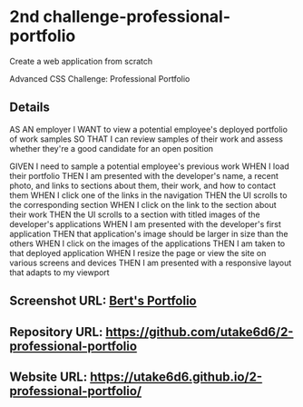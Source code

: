 <h1>2nd challenge-professional-portfolio
</h1>
Create a web application from scratch

<p>Advanced CSS Challenge: Professional Portfolio
</p>

<h2>
Details
</h2>

<p>
AS AN employer
I WANT to view a potential employee's deployed portfolio of work samples
SO THAT I can review samples of their work and assess whether they're a good candidate for an open position
</p>

<p>
GIVEN I need to sample a potential employee's previous work
WHEN I load their portfolio
THEN I am presented with the developer's name, a recent photo, and links to sections about them, their work, and how to contact them
WHEN I click one of the links in the navigation
THEN the UI scrolls to the corresponding section
WHEN I click on the link to the section about their work
THEN the UI scrolls to a section with titled images of the developer's applications
WHEN I am presented with the developer's first application
THEN that application's image should be larger in size than the others
WHEN I click on the images of the applications
THEN I am taken to that deployed application
WHEN I resize the page or view the site on various screens and devices
THEN I am presented with a responsive layout that adapts to my viewport
</p>

<h2>
Screenshot URL:
<a href="https://github.com/utake6d6/2-professional-portfolio/blob/master/assests/images/_C__Users_berto_Desktop_projects_challenge_2_portfolio_portfolio.html.png"</a>Bert's Portfolio</a>
</h2>

<h2>
Repository URL:
<a href="https://github.com/utake6d6/2-professional-portfolio"</a>https://github.com/utake6d6/2-professional-portfolio</a>
</h2>

<h2>
Website URL:
<a href="https://utake6d6.github.io/2-professional-portfolio/"</a>https://utake6d6.github.io/2-professional-portfolio/</a>
</h2>
